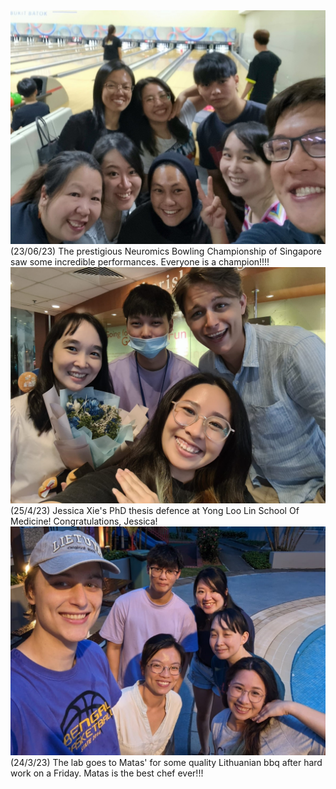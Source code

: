 <meta name="viewport" content="width=device-width, initial-scale=1.0">
<link href="https://cdn.jsdelivr.net/npm/bootstrap@5.0.0-beta3/dist/css/bootstrap.min.css" rel="stylesheet" integrity="sha384-eOJMYsd53ii+scO/bJGFsiCZc+5NDVN2yr8+0RDqr0Ql0h+rP48ckxlpbzKgwra6" crossorigin="anonymous">
<link rel="stylesheet" type="text/css" href="css/main.css">

<div class="responsive-container">
  <div class="responsive-image-container">
    <div class="image-box">
      <img src="resources/bowling_cropped.jpeg" alt="bowling.jpeg">
    </div>
    <figcaption>(23/06/23) The prestigious Neuromics Bowling Championship of Singapore saw some incredible performances. Everyone is a champion!!!!</figcaption>
  </div>
  <div class="responsive-image-container">
    <div class="image-box">
      <img src="resources/Jessicas_PhD.jpeg" alt="Jessicas_PhD.jpeg">
    </div>
    <figcaption>(25/4/23) Jessica Xie's PhD thesis defence at Yong Loo Lin School Of Medicine! Congratulations, Jessica!</figcaption>
  </div>
  <div class="responsive-image-container">
    <div class="image-box">
      <img src="resources/BBQ_matas_cropped.jpeg"  alt="BBQ Matas.jpeg">
    </div>
    <figcaption>(24/3/23) The lab goes to Matas' for some quality Lithuanian bbq after hard work on a Friday. Matas is the best chef ever!!!</figcaption>
  </div>
  <!-- <div class="responsive-image-container">
    <div class="image-box">
      <img src="resources/Chinese_new_year.jpg" alt="Chinese_new_year.jpg">
    </div>
    <figcaption>(2/2/23) Chinese New Year lab lunch. Gong Xi Fa Chai everyone!</figcaption>
  </div>
  <div class="responsive-image-container">
    <div class="image-box">
      <img src="resources/Matas_bd.jpg" alt="Matas_bd.jpg">
    </div>
    <figcaption>(16/1/23) Celebrating Matas' 24th birthday after some serious science in our monthly lab meeting. Happy Birthday Matas!</figcaption>
  </div>
  <div class="responsive-image-container">
    <div class="image-box">
      <img src="resources/Jonathan_farewell.jpg" alt="Jonathan_farewell.jpg">
    </div>
    <figcaption>(11/25/22) Goodbye lunch for Jonathan who finished his 6 month internship with us. Best of luck Jonathan!</figcaption>
  </div> -->
</div>
